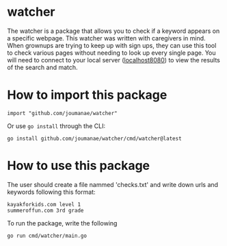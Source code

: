 # watcher

The watcher is a package that allows you to check if a keyword appears on a specific webpage. This watcher was written with caregivers in mind. When grownups are trying to keep up with sign ups, they can use this tool to check various pages without needing to look up every single page. You will need to connect to your local server ([localhost8080](http://localhost:8080/)) to view the results of the search and match.

# How to import this package 

```
import "github.com/joumanae/watcher"
```

Or use `go install` through the CLI: 

```
go install github.com/joumanae/watcher/cmd/watcher@latest
```


# How to use this package 

The user should create a file nammed 'checks.txt' and write down urls and keywords following this format: 

```
kayakforkids.com level 1 
summeroffun.com 3rd grade 

```

To run the package, write the following 

```
go run cmd/watcher/main.go 

```
